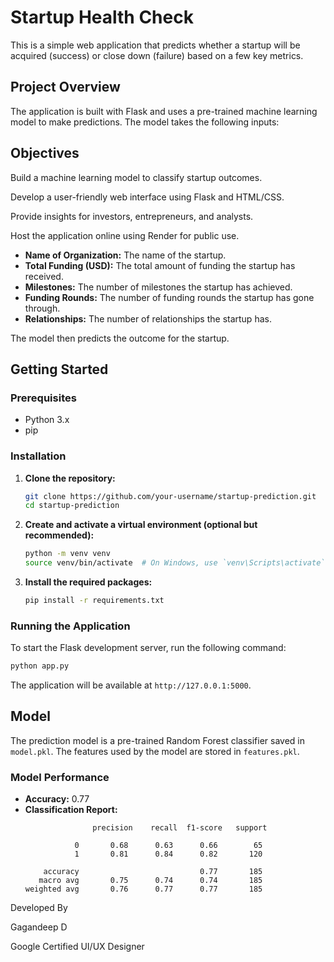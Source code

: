 # Startup Health Check

This is a simple web application that predicts whether a startup will be acquired (success) or close down (failure) based on a few key metrics.

## Project Overview

The application is built with Flask and uses a pre-trained machine learning model to make predictions. The model takes the following inputs:

## Objectives
Build a machine learning model to classify startup outcomes.

Develop a user-friendly web interface using Flask and HTML/CSS.

Provide insights for investors, entrepreneurs, and analysts.

Host the application online using Render for public use.


- **Name of Organization:** The name of the startup.
- **Total Funding (USD):** The total amount of funding the startup has received.
- **Milestones:** The number of milestones the startup has achieved.
- **Funding Rounds:** The number of funding rounds the startup has gone through.
- **Relationships:** The number of relationships the startup has.

The model then predicts the outcome for the startup.

## Getting Started

### Prerequisites

- Python 3.x
- pip

### Installation

1. **Clone the repository:**
   ```bash
   git clone https://github.com/your-username/startup-prediction.git
   cd startup-prediction
   ```

2. **Create and activate a virtual environment (optional but recommended):**
   ```bash
   python -m venv venv
   source venv/bin/activate  # On Windows, use `venv\Scripts\activate`
   ```

3. **Install the required packages:**
   ```bash
   pip install -r requirements.txt
   ```

### Running the Application

To start the Flask development server, run the following command:

```bash
python app.py
```

The application will be available at `http://127.0.0.1:5000`.

## Model

The prediction model is a pre-trained Random Forest classifier saved in `model.pkl`. The features used by the model are stored in `features.pkl`.

### Model Performance

- **Accuracy:** 0.77
- **Classification Report:**
  ```
                 precision    recall  f1-score   support

             0       0.68      0.63      0.66        65
             1       0.81      0.84      0.82       120

      accuracy                           0.77       185
     macro avg       0.75      0.74      0.74       185
  weighted avg       0.76      0.77      0.77       185
  ```

Developed By

Gagandeep D

Google Certified UI/UX Designer
